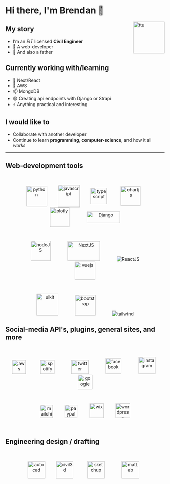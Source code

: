 # Hi there, I'm Brendan 👋

<img src="https://user-images.githubusercontent.com/64326462/110130533-1e7d6480-7d97-11eb-9551-0989d9fc86fd.jpg" alt="ttu" align="right" width="100" height="100" />

## My story

- I’m an *EIT* licensed **Civil Engineer**
- 🌱 A web-developer
- 👯 And also a father

## Currently working with/learning

- 🤔 Next/React
- 💬 AWS
- 📫 MongoDB
- 😄 Creating api endpoints with Django or Strapi
- ⚡ Anything practical and interesting


## I would like to

- Collaborate with another developer
- Continue to learn **programming**, **computer-science**, and how it all *works*


<hr>

## Web-development tools

</br>
<p align="center">
  <img src="https://user-images.githubusercontent.com/64326462/110136681-f9d8bb00-7d9d-11eb-9993-66e1099256e2.png" hspace="15" align="center" alt="python" height="65" />
  <img src="https://user-images.githubusercontent.com/64326462/110135830-f7299600-7d9c-11eb-95f3-d839814af091.png" hspace="15" align="center" alt="javascript" height="70" />
  <img src="https://user-images.githubusercontent.com/64326462/110136837-2a205980-7d9e-11eb-9630-182b5d50867a.png" hspace="15" align="center" alt="typescript" width="52" height="52" />
  <img src="https://user-images.githubusercontent.com/64326462/110134442-67371c80-7d9b-11eb-91b8-803cd84fa20c.png" hspace="25" align="center" alt="chartjs" width="62" height="62" />
  <img src="https://user-images.githubusercontent.com/64326462/110136652-efb6bc80-7d9d-11eb-9bd5-68dc1ce4bf87.png" hspace="25" align="center" alt="plotly"  width="62" height="62" />
  <img src="https://user-images.githubusercontent.com/64326462/110135604-b3369100-7d9c-11eb-8a44-c3da34e27b46.png" hspace="25" align="center" alt="Django" width="106.8" height="37.2" />
</p>
</br>
<p align="center">
  <img src="https://user-images.githubusercontent.com/64326462/110148710-27783100-7dab-11eb-9dd8-483e20f1d0e7.png" hspace="25" alt="nodeJS" height="62" />
  <img src="https://user-images.githubusercontent.com/64326462/110136560-d31a8480-7d9d-11eb-89fc-e832673bc458.png" hspace="25" alt="NextJS" width="102.4" height="61.8" />
  <img src="https://user-images.githubusercontent.com/64326462/110136731-065d1380-7d9e-11eb-830b-39abd4812e1a.png" hspace="25" alt="ReactJS" />
  <img src="https://user-images.githubusercontent.com/64326462/110136891-3c01fc80-7d9e-11eb-8dd4-ab0713b8938f.png" hspace="25" alt="vuejs" width="64" height="55.5" />
</p>
</br>
<p align="center">
  <img src="https://user-images.githubusercontent.com/64326462/110136864-34425800-7d9e-11eb-920d-71d962ceae9d.png" hspace="25" alt="uikit" height="68" />
  <img src="https://user-images.githubusercontent.com/64326462/110133305-2a1e5a80-7d9a-11eb-83ef-277f6c44f321.png" hspace="25" alt="bootstrap" height="64" />
  <img src="https://user-images.githubusercontent.com/64326462/110136791-1aa11080-7d9e-11eb-8356-6ad2c6e9bbf5.png" hspace="25" alt="tailwind" />
</p>

## Social-media API's, plugins, general sites, and more

</br>
<p align="center">
  <img src="https://user-images.githubusercontent.com/64326462/110136259-79b25580-7d9d-11eb-835a-247bf48b5458.png" hspace="17" alt="aws" height="44" />
  <img src="https://user-images.githubusercontent.com/64326462/110136760-1117a880-7d9e-11eb-959f-54610d1f610e.png" hspace="25" alt="spotify" height="44" />
  <img src="https://user-images.githubusercontent.com/64326462/110136813-2260b500-7d9e-11eb-9c77-1c0bdb361f25.png" hspace="25" alt="twitter" width="53.4" height="44" />
  <img src="https://user-images.githubusercontent.com/64326462/110135657-c2b5da00-7d9c-11eb-8726-ad8b5abd86fc.png" hspace="25" alt="facebook" width="50" height="50" />
  <img src="https://user-images.githubusercontent.com/64326462/110135727-d8c39a80-7d9c-11eb-95f2-dbe33b686b14.png" hspace="25" alt="instagram" height="54" />
  <img src="https://user-images.githubusercontent.com/64326462/110137216-98651c00-7d9e-11eb-8267-65e9423fe42c.png" hspace="25" alt="google" height="45" />
</p>
</br>
<p align="center">
  <img src="https://user-images.githubusercontent.com/64326462/110136450-b2eac580-7d9d-11eb-9679-6d85cca5cc78.png" hspace="17" alt="mailchimp" height="40" />
  <img src="https://user-images.githubusercontent.com/64326462/110136620-e62d5480-7d9d-11eb-8613-b891a6c46ce3.png" hspace="17" alt="paypal" height="40" />
  <img src="https://user-images.githubusercontent.com/64326462/110149182-bbe29380-7dab-11eb-846c-96a7e7e842c7.png" hspace="17" alt="wix" height="45" />
  <img src="https://user-images.githubusercontent.com/64326462/110149139-aff6d180-7dab-11eb-9e52-cfd0340b1f39.png" hspace="17" alt="wordpress" height="45" />
</p>

</br>

## Engineering design / drafting

</br>
<p align="center">
  <img src="https://user-images.githubusercontent.com/64326462/110152718-1120a400-7db0-11eb-9835-dc873c4d5f25.png" hspace="15" alt="autocad" height="55" />
  <img src="https://user-images.githubusercontent.com/64326462/110152769-21388380-7db0-11eb-8a2c-f22c445eb168.png" hspace="15" alt="civil3d" height="55" />
  <img src="https://user-images.githubusercontent.com/64326462/110152317-92c40200-7daf-11eb-8e07-2c9053e82d15.png" hspace="25" alt="sketchup" height="55" />
  <img src="https://user-images.githubusercontent.com/64326462/110136481-bb430080-7d9d-11eb-8363-79e6db9cb9e3.png" hspace="25" alt="matLab" height="55" />
</p>
</br>
